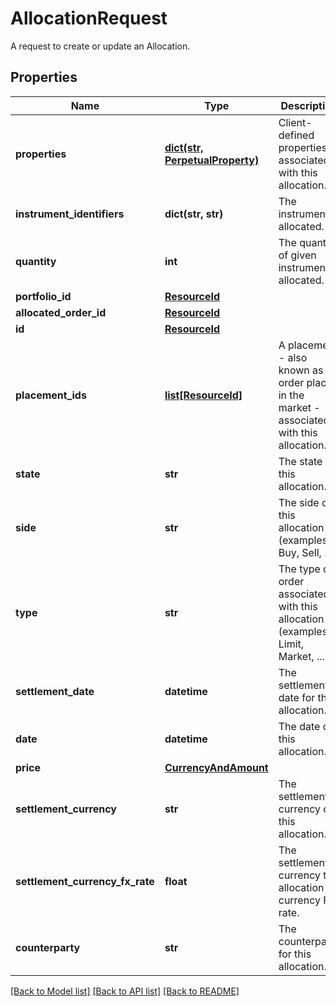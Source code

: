 # AllocationRequest

A request to create or update an Allocation.

## Properties
Name | Type | Description | Notes
------------ | ------------- | ------------- | -------------
**properties** | [**dict(str, PerpetualProperty)**](PerpetualProperty.md) | Client-defined properties associated with this allocation. | [optional] 
**instrument_identifiers** | **dict(str, str)** | The instrument allocated. | 
**quantity** | **int** | The quantity of given instrument allocated. | 
**portfolio_id** | [**ResourceId**](ResourceId.md) |  | 
**allocated_order_id** | [**ResourceId**](ResourceId.md) |  | 
**id** | [**ResourceId**](ResourceId.md) |  | 
**placement_ids** | [**list[ResourceId]**](ResourceId.md) | A placement - also known as an order placed in the market - associated with this allocation. | [optional] 
**state** | **str** | The state of this allocation. | [optional] 
**side** | **str** | The side of this allocation (examples: Buy, Sell, ...). | [optional] 
**type** | **str** | The type of order associated with this allocation (examples: Limit, Market, ...). | [optional] 
**settlement_date** | **datetime** | The settlement date for this allocation. | [optional] 
**date** | **datetime** | The date of this allocation. | [optional] 
**price** | [**CurrencyAndAmount**](CurrencyAndAmount.md) |  | [optional] 
**settlement_currency** | **str** | The settlement currency of this allocation. | [optional] 
**settlement_currency_fx_rate** | **float** | The settlement currency to allocation currency FX rate. | [optional] 
**counterparty** | **str** | The counterparty for this allocation. | [optional] 

[[Back to Model list]](../README.md#documentation-for-models) [[Back to API list]](../README.md#documentation-for-api-endpoints) [[Back to README]](../README.md)


